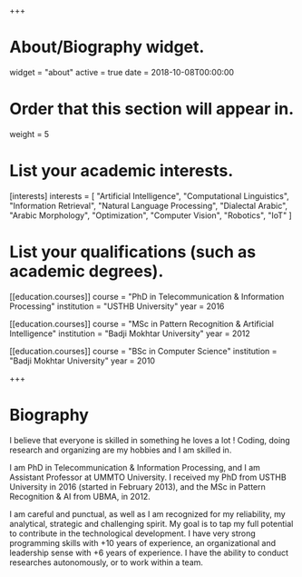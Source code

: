 +++
# About/Biography widget.
widget = "about"
active = true
date = 2018-10-08T00:00:00

# Order that this section will appear in.
weight = 5

# List your academic interests.
[interests]
  interests = [
    "Artificial Intelligence",
    "Computational Linguistics",
    "Information Retrieval",
	"Natural Language Processing",
	"Dialectal Arabic",
	"Arabic Morphology",
	"Optimization",
	"Computer Vision",
	"Robotics",
	"IoT"
  ]

# List your qualifications (such as academic degrees).
[[education.courses]]
  course = "PhD in Telecommunication & Information Processing"
  institution = "USTHB University"
  year = 2016

[[education.courses]]
  course = "MSc in Pattern Recognition & Artificial Intelligence"
  institution = "Badji Mokhtar University"
  year = 2012

[[education.courses]]
  course = "BSc in Computer Science"
  institution = "Badji Mokhtar University"
  year = 2010
 
+++

# Biography

I believe that everyone is skilled in something he loves a lot ! Coding, doing research and organizing are my hobbies and I am skilled in.

I am PhD in Telecommunication & Information Processing, and I am Assistant Professor at UMMTO University. I received my PhD from USTHB 
University in 2016 (started in February 2013), and the MSc in Pattern Recognition & AI from UBMA, in 2012. 

I am careful and punctual, as well as I am recognized for my reliability, my analytical, strategic and challenging spirit. My goal is to 
tap my full potential to contribute in the technological development. I have very strong programming skills with +10 years of experience, an organizational and leadership sense with +6 years of experience. I have the ability to conduct researches autonomously, or to work within a team.
